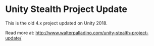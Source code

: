 # Unity Stealth Project Update
This is the old 4.x project updated on Unity 2018.

Read more at: http://www.walterpalladino.com/unity-stealth-project-update/
